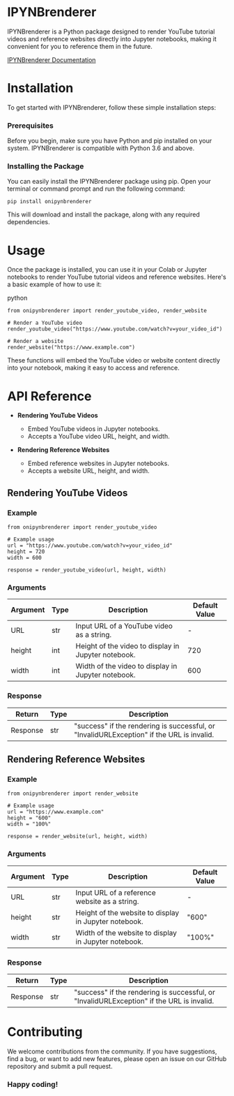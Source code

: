 # IPYNBrenderer
IPYNBrenderer is a Python package designed to render YouTube tutorial videos and reference websites directly into Jupyter notebooks, making it convenient for you to reference them in the future.

[IPYNBrenderer Documentation](https://divyuk.github.io/onipynbrenderer/)

# Installation
To get started with IPYNBrenderer, follow these simple installation steps:

### Prerequisites
Before you begin, make sure you have Python and pip installed on your system. IPYNBrenderer is compatible with Python 3.6 and above.

### Installing the Package
You can easily install the IPYNBrenderer package using pip. Open your terminal or command prompt and run the following command:
```
pip install onipynbrenderer
```

This will download and install the package, along with any required dependencies.

# Usage
Once the package is installed, you can use it in your Colab or Jupyter notebooks to render YouTube tutorial videos and reference websites. Here's a basic example of how to use it:

python
```
from onipynbrenderer import render_youtube_video, render_website

# Render a YouTube video
render_youtube_video("https://www.youtube.com/watch?v=your_video_id")

# Render a website
render_website("https://www.example.com")
```
These functions will embed the YouTube video or website content directly into your notebook, making it easy to access and reference.



# API Reference
- **Rendering YouTube Videos**
  - Embed YouTube videos in Jupyter notebooks.
  - Accepts a YouTube video URL, height, and width.

- **Rendering Reference Websites**
  - Embed reference websites in Jupyter notebooks.
  - Accepts a website URL, height, and width.
## Rendering YouTube Videos
### Example
```
from onipynbrenderer import render_youtube_video

# Example usage
url = "https://www.youtube.com/watch?v=your_video_id"
height = 720
width = 600

response = render_youtube_video(url, height, width)
```
### Arguments

| Argument | Type | Description                                      | Default Value |
|----------|------|--------------------------------------------------|---------------|
| URL      | str  | Input URL of a YouTube video as a string.       | -             |
| height   | int  | Height of the video to display in Jupyter notebook. | 720         |
| width    | int  | Width of the video to display in Jupyter notebook.  | 600         |

### Response

| Return    | Type | Description                                      |
|-----------|------|--------------------------------------------------|
| Response  | str  | "success" if the rendering is successful, or "InvalidURLException" if the URL is invalid. |



## Rendering Reference Websites
### Example
```
from onipynbrenderer import render_website

# Example usage
url = "https://www.example.com"
height = "600"
width = "100%"

response = render_website(url, height, width)
```

### Arguments
| Argument | Type | Description                                       | Default Value |
|----------|------|---------------------------------------------------|---------------|
| URL      | str  | Input URL of a reference website as a string.     | -             |
| height   | str  | Height of the website to display in Jupyter notebook. | "600"         |
| width    | str  | Width of the website to display in Jupyter notebook.  | "100%"        |

### Response
| Return    | Type | Description                                      |
|-----------|------|--------------------------------------------------|
| Response  | str  | "success" if the rendering is successful, or "InvalidURLException" if the URL is invalid. |


# Contributing
We welcome contributions from the community. If you have suggestions, find a bug, or want to add new features, please open an issue on our GitHub repository and submit a pull request.

### Happy coding!
